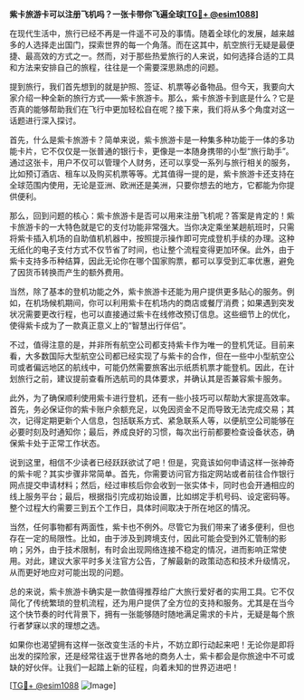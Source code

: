 **紫卡旅游卡可以注册飞机吗？一张卡带你飞遍全球[[TG💪+ @esim1088](https://t.me/s/esim1088)]**

在现代生活中，旅行已经不再是一件遥不可及的事情。随着全球化的发展，越来越多的人选择走出国门，探索世界的每一个角落。而在这其中，航空旅行无疑是最便捷、最高效的方式之一。然而，对于那些热爱旅行的人来说，如何选择合适的工具和方法来安排自己的旅程，往往是一个需要深思熟虑的问题。

提到旅行，我们首先想到的就是护照、签证、机票等必备物品。但今天，我要向大家介绍一种全新的旅行方式——紫卡旅游卡。那么，紫卡旅游卡到底是什么？它是否真的能够帮助我们在飞行中更加轻松自在呢？接下来，我们将从多个角度对这一话题进行深入探讨。

首先，什么是紫卡旅游卡？简单来说，紫卡旅游卡是一种集多种功能于一体的多功能卡片，它不仅仅是一张普通的银行卡，更像是一本随身携带的小型“旅行助手”。通过这张卡，用户不仅可以管理个人财务，还可以享受一系列与旅行相关的服务，比如预订酒店、租车以及购买机票等等。尤其值得一提的是，紫卡旅游卡还支持在全球范围内使用，无论是亚洲、欧洲还是美洲，只要你想去的地方，它都能为你提供便利。

那么，回到问题的核心：紫卡旅游卡是否可以用来注册飞机呢？答案是肯定的！紫卡旅游卡的一大特色就是它的支付功能非常强大。当你决定乘坐某趟航班时，只需将紫卡插入机场的自助值机机器中，按照提示操作即可完成登机手续的办理。这种无纸化的电子支付方式不仅节省了时间，也让整个流程变得更加环保。此外，由于紫卡支持多币种结算，因此无论你在哪个国家购票，都可以享受到汇率优惠，避免了因货币转换而产生的额外费用。

当然，除了基本的登机功能之外，紫卡旅游卡还能为用户提供更多贴心的服务。例如，在机场候机期间，你可以利用紫卡在机场内的商店或餐厅消费；如果遇到突发状况需要更改行程，也可以直接通过紫卡在线修改预订信息。这些细节上的优化，使得紫卡成为了一款真正意义上的“智慧出行伴侣”。

不过，值得注意的是，并非所有航空公司都支持紫卡作为唯一的登机凭证。目前来看，大多数国际大型航空公司都已经实现了与紫卡的合作，但在一些中小型航空公司或者偏远地区的航线中，可能仍然需要旅客出示纸质机票才能登机。因此，在计划旅行之前，建议提前查看所选航司的具体要求，并确认其是否兼容紫卡服务。

此外，为了确保顺利使用紫卡进行登机，还有一些小技巧可以帮助大家提高效率。首先，务必保证你的紫卡账户余额充足，以免因资金不足而导致无法完成交易；其次，记得定期更新个人信息，包括联系方式、紧急联系人等，以便航空公司能够在必要时刻及时通知你；最后，养成良好的习惯，每次出行前都要检查设备状态，确保紫卡处于正常工作状态。

说到这里，相信不少读者已经跃跃欲试了吧！但是，究竟该如何申请这样一张神奇的紫卡呢？其实步骤非常简单。首先，你需要访问官方指定网站或者前往合作银行网点提交申请材料；然后，经过审核后你会收到一张实体卡，同时也会开通相应的线上服务平台；最后，根据指引完成初始设置，比如绑定手机号码、设定密码等。整个过程大约需要三到五个工作日，具体时间取决于所在地区的情况。

当然，任何事物都有两面性，紫卡也不例外。尽管它为我们带来了诸多便利，但也存在一定的局限性。比如，由于涉及到跨境支付，因此可能会受到外汇管制的影响；另外，由于技术限制，有时会出现网络连接不稳定的情况，进而影响正常使用。对此，建议大家平时多关注官方公告，了解最新的政策动态和技术升级情况，从而更好地应对可能出现的问题。

总的来说，紫卡旅游卡确实是一款值得推荐给广大旅行爱好者的实用工具。它不仅简化了传统繁琐的登机流程，还为用户提供了全方位的支持和服务。尤其是在当今这个快节奏的时代背景下，拥有一张能够随时随地满足需求的卡片，无疑是每个旅行者梦寐以求的理想之选。

如果你也渴望拥有这样一张改变生活的卡片，不妨立即行动起来吧！无论你是即将出发的探险家，还是经常往返于世界各地的商务人士，紫卡都会是你旅途中不可或缺的好伙伴。让我们一起踏上新的征程，向着未知的世界迈进吧！

[[TG💪+ @esim1088](https://t.me/s/esim1088) ![Image](https://i.postimg.cc/4NQfJmqS/Snipaste-2025-05-13-00-14-12.png)]
